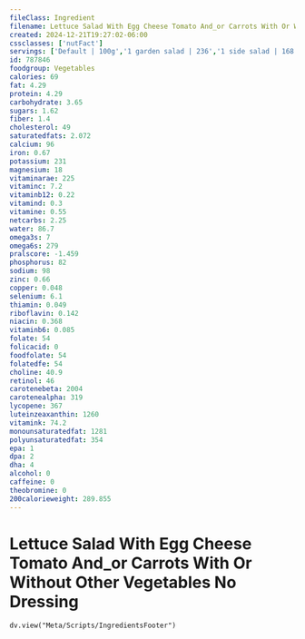 ```yaml
---
fileClass: Ingredient
filename: Lettuce Salad With Egg Cheese Tomato And_or Carrots With Or Without Other Vegetables No Dressing
created: 2024-12-21T19:27:02-06:00
cssclasses: ['nutFact']
servings: ['Default | 100g','1 garden salad | 236','1 side salad | 168','1 cup | 79']
id: 787846
foodgroup: Vegetables
calories: 69
fat: 4.29
protein: 4.29
carbohydrate: 3.65
sugars: 1.62
fiber: 1.4
cholesterol: 49
saturatedfats: 2.072
calcium: 96
iron: 0.67
potassium: 231
magnesium: 18
vitaminarae: 225
vitaminc: 7.2
vitaminb12: 0.22
vitamind: 0.3
vitamine: 0.55
netcarbs: 2.25
water: 86.7
omega3s: 7
omega6s: 279
pralscore: -1.459
phosphorus: 82
sodium: 98
zinc: 0.66
copper: 0.048
selenium: 6.1
thiamin: 0.049
riboflavin: 0.142
niacin: 0.368
vitaminb6: 0.085
folate: 54
folicacid: 0
foodfolate: 54
folatedfe: 54
choline: 40.9
retinol: 46
carotenebeta: 2004
carotenealpha: 319
lycopene: 367
luteinzeaxanthin: 1260
vitamink: 74.2
monounsaturatedfat: 1281
polyunsaturatedfat: 354
epa: 1
dpa: 2
dha: 4
alcohol: 0
caffeine: 0
theobromine: 0
200calorieweight: 289.855
---
```


# Lettuce Salad With Egg Cheese Tomato And_or Carrots With Or Without Other Vegetables No Dressing

```dataviewjs
dv.view("Meta/Scripts/IngredientsFooter")
```